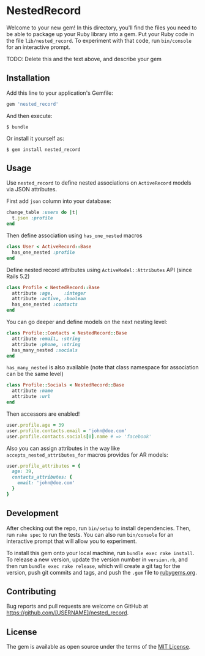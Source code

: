 # NestedRecord

Welcome to your new gem! In this directory, you'll find the files you need to be able to package up your Ruby library into a gem. Put your Ruby code in the file `lib/nested_record`. To experiment with that code, run `bin/console` for an interactive prompt.

TODO: Delete this and the text above, and describe your gem

## Installation

Add this line to your application's Gemfile:

```ruby
gem 'nested_record'
```

And then execute:

    $ bundle

Or install it yourself as:

    $ gem install nested_record

## Usage

Use `nested_record` to define nested associations on `ActiveRecord` models via JSON attributes.

First add `json` column into your database:

```ruby
change_table :users do |t|
  t.json :profile
end
```

Then define association using `has_one_nested` macros

```ruby
class User < ActiveRecord::Base
  has_one_nested :profile
end
```

Define nested record attributes using `ActiveModel::Attributes` API (since Rails 5.2)

```ruby
class Profile < NestedRecord::Base
  attribute :age,    :integer
  attribute :active, :boolean
  has_one_nested :contacts
end
```

You can go deeper and define models on the next nesting level:

```ruby
class Profile::Contacts < NestedRecord::Base
  attribute :email, :string
  attribute :phone, :string
  has_many_nested :socials
end
```

`has_many_nested` is also available (note that class namespace for association can be the same level)


```ruby
class Profile::Socials < NestedRecord::Base
  attribute :name
  attribute :url
end
```

Then accessors are enabled!

```ruby
user.profile.age = 39
user.profile.contacts.email = 'john@doe.com'
user.profile.contacts.socials[0].name # => 'facebook'
```

Also you can assign attributes in the way like `accepts_nested_attributes_for` macros provides for AR models:

```ruby
user.profile_attributes = {
  age: 39,
  contacts_attributes: {
    email: 'john@doe.com'
  }
}

```

## Development

After checking out the repo, run `bin/setup` to install dependencies. Then, run `rake spec` to run the tests. You can also run `bin/console` for an interactive prompt that will allow you to experiment.

To install this gem onto your local machine, run `bundle exec rake install`. To release a new version, update the version number in `version.rb`, and then run `bundle exec rake release`, which will create a git tag for the version, push git commits and tags, and push the `.gem` file to [rubygems.org](https://rubygems.org).

## Contributing

Bug reports and pull requests are welcome on GitHub at https://github.com/[USERNAME]/nested_record.

## License

The gem is available as open source under the terms of the [MIT License](https://opensource.org/licenses/MIT).
